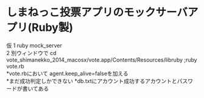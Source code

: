 # しまねっこ投票アプリのモックサーバアプリ(Ruby製)
仮
1 ruby mock_server  
2 別ウィンドウで cd vote_shimanekko_2014_macosx/vote.app/Contents/Resources/libruby ;ruby vote.rb  
*vote.rbにおいて agent.keep_alive=falseを加える  
*まだ成功判定しかできない
*db.txtにアカウント成功するアカウントとパスワードが書いてある
